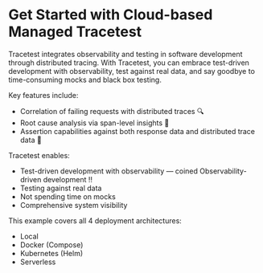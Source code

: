# Get Started with Cloud-based Managed Tracetest

Tracetest integrates observability and testing in software development through distributed tracing. With Tracetest, you can embrace test-driven development with observability, test against real data, and say goodbye to time-consuming mocks and black box testing.

Key features include:

- Correlation of failing requests with distributed traces 🔍
- Root cause analysis via span-level insights 👀
- Assertion capabilities against both response data and distributed trace data 🧪

Tracetest enables:

- Test-driven development with observability — coined Observability-driven development ‼️
- Testing against real data
- Not spending time on mocks
- Comprehensive system visibility

This example covers all 4 deployment architectures:

- Local
- Docker (Compose)
- Kubernetes (Helm)
- Serverless
